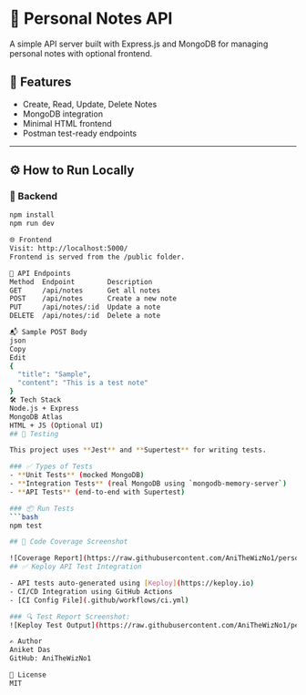 # 📘 Personal Notes API

A simple API server built with Express.js and MongoDB for managing personal notes with optional frontend.

## 🔧 Features

- Create, Read, Update, Delete Notes
- MongoDB integration
- Minimal HTML frontend
- Postman test-ready endpoints

---

## ⚙️ How to Run Locally

### 🧱 Backend

````bash
npm install
npm run dev

🌐 Frontend
Visit: http://localhost:5000/
Frontend is served from the /public folder.

🧪 API Endpoints
Method	Endpoint	    Description
GET	    /api/notes	    Get all notes
POST	/api/notes	    Create a new note
PUT	    /api/notes/:id	Update a note
DELETE	/api/notes/:id	Delete a note

📬 Sample POST Body
json
Copy
Edit
{
  "title": "Sample",
  "content": "This is a test note"
}
🛠 Tech Stack
Node.js + Express
MongoDB Atlas
HTML + JS (Optional UI)
## 🧪 Testing

This project uses **Jest** and **Supertest** for writing tests.

### ✅ Types of Tests
- **Unit Tests** (mocked MongoDB)
- **Integration Tests** (real MongoDB using `mongodb-memory-server`)
- **API Tests** (end-to-end with Supertest)

### 📦 Run Tests
```bash
npm test

## 🧪 Code Coverage Screenshot

![Coverage Report](https://raw.githubusercontent.com/AniTheWizNo1/personal-notes-api/docs/coverage.png)
## ✅ Keploy API Test Integration

- API tests auto-generated using [Keploy](https://keploy.io)
- CI/CD Integration using GitHub Actions
- [CI Config File](.github/workflows/ci.yml)

### 🔍 Test Report Screenshot:
![Keploy Test Output](https://raw.githubusercontent.com/AniTheWizNo1/personal-notes-api/docs/TestsRunReport.png)

✍️ Author
Aniket Das
GitHub: AniTheWizNo1

📝 License
MIT
````
